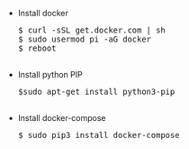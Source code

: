 <ul>
 	<li>
        Install docker
        <pre>
$ curl -sSL get.docker.com | sh
$ sudo usermod pi -aG docker
$ reboot
        </pre>
    </li>
 	<li>
        Install python PIP
        <pre>
$sudo apt-get install python3-pip
        </pre>
    </li>
 	<li>
 	Install docker-compose
    <pre>
$ sudo pip3 install docker-compose
    </pre>
    </li>
</ul>
